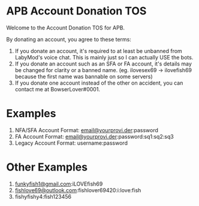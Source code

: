 # APB Account Donation TOS
Welcome to the Account Donation TOS for APB.

By donating an account, you agree to these terms:
1) If you donate an account, it's required to at least be unbanned from LabyMod's voice chat. This is mainly just so I can actually USE the bots.
2) If you donate an account such as an SFA or FA account, it's details may be changed for clarity or a banned name. (eg. ilovesex69 -> ilovefish69 because the first name was bannable on some servers)
3) If you donate one account instead of the other on accident, you can contact me at BowserLover#0001.

# Examples
1) NFA/SFA Account Format: email@yourprovi.der:password
2) FA Account Format: email@yourprovi.der:password:sq1:sq2:sq3
3) Legacy Account Format: username:password

# Other Examples
1) funkyfish1@gmail.com:iLOVEfish69
2) fishlove69@outlook.com:fishlover69420:i:love:fish
3) fishyfishy4:fish123456
